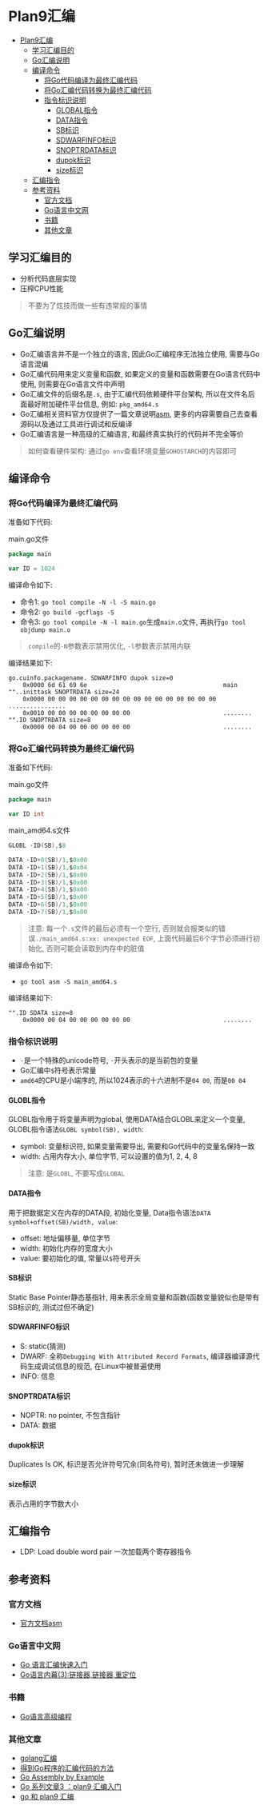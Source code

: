 # Plan9汇编

<!-- @import "[TOC]" {cmd="toc" depthFrom=1 depthTo=6 orderedList=false} -->

<!-- code_chunk_output -->

- [Plan9汇编](#plan9汇编)
  - [学习汇编目的](#学习汇编目的)
  - [Go汇编说明](#go汇编说明)
  - [编译命令](#编译命令)
    - [将Go代码编译为最终汇编代码](#将go代码编译为最终汇编代码)
    - [将Go汇编代码转换为最终汇编代码](#将go汇编代码转换为最终汇编代码)
    - [指令标识说明](#指令标识说明)
      - [GLOBAL指令](#global指令)
      - [DATA指令](#data指令)
      - [SB标识](#sb标识)
      - [SDWARFINFO标识](#sdwarfinfo标识)
      - [SNOPTRDATA标识](#snoptrdata标识)
      - [dupok标识](#dupok标识)
      - [size标识](#size标识)
  - [汇编指令](#汇编指令)
  - [参考资料](#参考资料)
    - [官方文档](#官方文档)
    - [Go语言中文网](#go语言中文网)
    - [书籍](#书籍)
    - [其他文章](#其他文章)

<!-- /code_chunk_output -->

## 学习汇编目的

- 分析代码底层实现
- 压榨CPU性能

> 不要为了炫技而做一些有违常规的事情

## Go汇编说明

- Go汇编语言并不是一个独立的语言, 因此Go汇编程序无法独立使用, 需要与Go语言混编
- Go汇编代码用来定义变量和函数, 如果定义的变量和函数需要在Go语言代码中使用, 则需要在Go语言文件中声明
- Go汇编文件的后缀名是`.s`, 由于汇编代码依赖硬件平台架构, 所以在文件名后面最好附加硬件平台信息, 例如: `pkg_amd64.s`
- Go汇编相关资料官方仅提供了一篇文章说明[asm](https://golang.org/doc/asm), 更多的内容需要自己去查看源码以及通过工具进行调试和反编译
- Go汇编语言是一种高级的汇编语言, 和最终真实执行的代码并不完全等价

> 如何查看硬件架构: 通过`go env`查看环境变量`GOHOSTARCH`的内容即可

## 编译命令

### 将Go代码编译为最终汇编代码

准备如下代码: 

main.go文件

```go
package main

var ID = 1024
```

编译命令如下: 

- 命令1: `go tool compile -N -l -S main.go`
- 命令2: `go build -gcflags -S`
- 命令3: `go tool compile -N -l main.go`生成`main.o`文件, 再执行`go tool objdump main.o`

> `compile`的`-N`参数表示禁用优化, `-l`参数表示禁用内联

编译结果如下:

```
go.cuinfo.packagename. SDWARFINFO dupok size=0
	0x0000 6d 61 69 6e                                      main
""..inittask SNOPTRDATA size=24
	0x0000 00 00 00 00 00 00 00 00 00 00 00 00 00 00 00 00  ................
	0x0010 00 00 00 00 00 00 00 00                          ........
"".ID SNOPTRDATA size=8
	0x0000 00 04 00 00 00 00 00 00                          ........
```

### 将Go汇编代码转换为最终汇编代码

准备如下代码: 

main.go文件

```go
package main

var ID int
```

main_amd64.s文件

```go
GLOBL ·ID(SB),$8

DATA ·ID+0(SB)/1,$0x00
DATA ·ID+1(SB)/1,$0x04
DATA ·ID+2(SB)/1,$0x00
DATA ·ID+3(SB)/1,$0x00
DATA ·ID+4(SB)/1,$0x00
DATA ·ID+5(SB)/1,$0x00
DATA ·ID+6(SB)/1,$0x00
DATA ·ID+7(SB)/1,$0x00

```

> 注意: 每一个`.s`文件的最后必须有一个空行, 否则就会报类似的错误`./main_amd64.s:xx: unexpected EOF`, 上面代码最后6个字节必须进行初始化, 否则可能会读取到内存中的脏值

编译命令如下: 

- `go tool asm -S main_amd64.s`

编译结果如下: 

```
"".ID SDATA size=8
	0x0000 00 04 00 00 00 00 00 00                          ........
```

### 指令标识说明

- `·`是一个特殊的unicode符号, `·`开头表示的是当前包的变量 
- Go汇编中`$`符号表示常量
- `amd64`的CPU是小端序的, 所以1024表示的十六进制不是`04 00`, 而是`00 04`

#### GLOBL指令

GLOBL指令用于将变量声明为global, 使用DATA结合GLOBL来定义一个变量, GLOBL指令语法`GLOBL symbol(SB), width`:

- symbol: 变量标识符, 如果变量需要导出, 需要和Go代码中的变量名保持一致
- width: 占用内存大小, 单位字节, 可以设置的值为1, 2, 4, 8

> 注意: 是`GLOBL`, 不要写成`GLOBAL`

#### DATA指令

用于把数据定义在内存的DATA段, 初始化变量, Data指令语法`DATA symbol+offset(SB)/width, value`:

- offset: 地址偏移量, 单位字节
- width: 初始化内存的宽度大小
- value: 要初始化的值, 常量以`$`符号开头

#### SB标识

Static Base Pointer静态基指针, 用来表示全局变量和函数(函数变量貌似也是带有SB标识的, 测试过但不确定)

#### SDWARFINFO标识

- S: static(猜测)
- DWARF: 全称`Debugging With Attributed Record Formats`, 编译器编译源代码生成调试信息的规范, 在Linux中被普遍使用
- INFO: 信息

#### SNOPTRDATA标识 

- NOPTR: no pointer, 不包含指针
- DATA: 数据

#### dupok标识

Duplicates Is OK, 标识是否允许符号冗余(同名符号), 暂时还未做进一步理解

#### size标识

表示占用的字节数大小

## 汇编指令

- LDP: Load double word pair 一次加载两个寄存器指令

## 参考资料

### 官方文档
- [官方文档asm](https://golang.org/doc/asm)

### Go语言中文网
- [Go 语言汇编快速入门](https://studygolang.com/articles/12828)
- [Go语言内幕(3):链接器,链接器,重定位](https://studygolang.com/articles/7208)

### 书籍
- [Go语言高级编程](http://books.studygolang.com/advanced-go-programming-book/)

### 其他文章
- [golang汇编](https://lrita.github.io/2017/12/12/golang-asm/)
- [得到Go程序的汇编代码的方法](https://colobu.com/2018/12/29/get-assembly-output-for-go-programs/)
- [Go Assembly by Example](https://www.davidwong.fr/goasm/)
- [Go 系列文章3 ：plan9 汇编入门](https://xargin.com/plan9-assembly/)
- [go 和 plan9 汇编](https://xargin.com/go-and-plan9-asm/)
